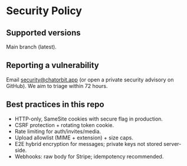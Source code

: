 # Security Policy

## Supported versions
Main branch (latest).

## Reporting a vulnerability
Email security@chatorbit.app (or open a private security advisory on GitHub). We aim to triage within 72 hours.

## Best practices in this repo
- HTTP-only, SameSite cookies with secure flag in production.
- CSRF protection + rotating token cookie.
- Rate limiting for auth/invites/media.
- Upload allowlist (MIME + extension) + size caps.
- E2E hybrid encryption for messages; private keys not stored server-side.
- Webhooks: raw body for Stripe; idempotency recommended.
